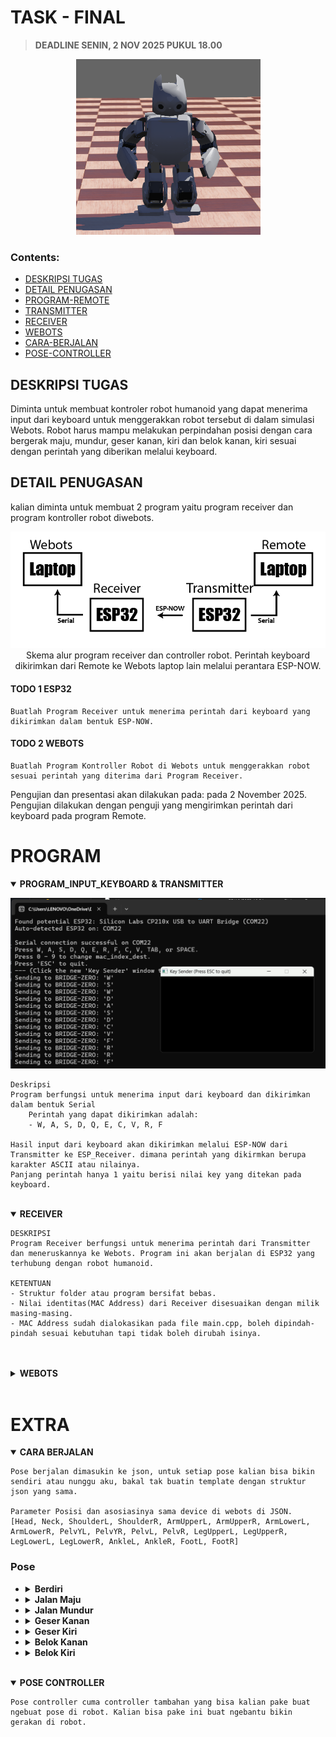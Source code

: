 # TASK - FINAL

> **DEADLINE SENIN, 2 NOV 2025 PUKUL 18.00**

<p align="center">
<img src="./assets/image.png" alt="gambar robot humanoid">
</p>

### Contents:

- [DESKRIPSI TUGAS](#deskripsi-tugas)
- [DETAIL PENUGASAN](#detail-penugasan)
- [PROGRAM-REMOTE](#program-remote)
- [TRANSMITTER](#transmitter)
- [RECEIVER](#receiver)
- [WEBOTS](#webots)
- [CARA-BERJALAN](#cara-berjalan)
- [POSE-CONTROLLER](#pose-controller)

## DESKRIPSI TUGAS

Diminta untuk membuat kontroler robot humanoid yang dapat menerima input dari keyboard untuk menggerakkan robot tersebut di dalam simulasi Webots. Robot harus mampu melakukan perpindahan posisi dengan cara bergerak maju, mundur, geser kanan, kiri dan belok kanan, kiri sesuai dengan perintah yang diberikan melalui keyboard.

## DETAIL PENUGASAN

kalian diminta untuk membuat 2 program yaitu program receiver dan program kontroller robot diwebots.

<p align="center">
<img src="./assets/skema.png" alt="gambar robot humanoid">
Skema alur program receiver dan controller robot. Perintah keyboard dikirimkan dari Remote ke Webots laptop lain melalui perantara ESP-NOW.

</p>

#### **TODO 1 ESP32**

    Buatlah Program Receiver untuk menerima perintah dari keyboard yang dikirimkan dalam bentuk ESP-NOW.

#### **TODO 2 WEBOTS**

    Buatlah Program Kontroller Robot di Webots untuk menggerakkan robot sesuai perintah yang diterima dari Program Receiver.

Pengujian dan presentasi akan dilakukan pada: pada 2 November 2025. Pengujian dilakukan dengan penguji yang mengirimkan perintah dari keyboard pada program Remote.

# **PROGRAM**

<details id="program-remote-transmitter" open>
  <summary><b>PROGRAM_INPUT_KEYBOARD & TRANSMITTER</b></summary>
    <p align="center">
    <img src="./assets/remote.png" alt="gambar robot humanoid">
    </p>

    Deskripsi
    Program berfungsi untuk menerima input dari keyboard dan dikirimkan dalam bentuk Serial
        Perintah yang dapat dikirimkan adalah:
        - W, A, S, D, Q, E, C, V, R, F

    Hasil input dari keyboard akan dikirimkan melalui ESP-NOW dari Transmitter ke ESP_Receiver. dimana perintah yang dikirmkan berupa karakter ASCII atau nilainya.
    Panjang perintah hanya 1 yaitu berisi nilai key yang ditekan pada keyboard.

</details>
<br>
<details id="receiver" open>
  <summary><b>RECEIVER</b></summary>
<p>

    DESKRIPSI
    Program Receiver berfungsi untuk menerima perintah dari Transmitter dan meneruskannya ke Webots. Program ini akan berjalan di ESP32 yang terhubung dengan robot humanoid.

    KETENTUAN
    - Struktur folder atau program bersifat bebas.
    - Nilai identitas(MAC Address) dari Receiver disesuaikan dengan milik masing-masing.
    - MAC Address sudah dialokasikan pada file main.cpp, boleh dipindah-pindah sesuai kebutuhan tapi tidak boleh dirubah isinya.

</p>
<br>
</details id="webots" open>
<br>
<details>
  <summary><b>WEBOTS</b></summary>
  <p align="center">
    <img src="./assets/webots.png" alt="gambar robot humanoid">
  </p>
<p>

    DESKRIPSI
    Program Kontroller Robot di Webots berfungsi untuk menggerakkan robot sesuai perintah yang diterima dari Program Receiver. Program ini akan berjalan di dalam simulasi Webots pada laptop yang berbeda dengan laptop tempat Program Receiver berjalan.

    KETENTUAN
    - Struktur folder atau program bersifat bebas.
    - controller-fp.cpp hanya bersifat sebagai contoh atau placeholder, boleh dihapus atau dimodifikasi sesuai kebutuhan.

</p>
<div>
    <h3>Struktur Robot</h3>
    <a href="https://cyberbotics.com/doc/guide/robotis-op2?version=R2022a#robotisop2hinge2-variant" alt="Dokumentasi Robot">Webots Robotis OP2 Proto</a>
    <img src="./assets/robot.png" alt="gambar robotis op2">
</div>
</details>
<br>

# EXTRA

<details id="cara-berjalan" open>
  <summary><b>CARA BERJALAN</b></summary>
  <p>

    Pose berjalan dimasukin ke json, untuk setiap pose kalian bisa bikin sendiri atau nunggu aku, bakal tak buatin template dengan struktur json yang sama.

    Parameter Posisi dan asosiasinya sama device di webots di JSON.
    [Head, Neck, ShoulderL, ShoulderR, ArmUpperL, ArmUpperR, ArmLowerL, ArmLowerR, PelvYL, PelvYR, PelvL, PelvR, LegUpperL, LegUpperR, LegLowerL, LegLowerR, AnkleL, AnkleR, FootL, FootR]

  </p>

  <h3><b>Pose</b></h3>
  <ul>
    <li> <details>
        <summary> <B>Berdiri</B> </summary>
        https://github.com/virose-its/MODUL-PEMBELAJARAN/blob/a3a8ad769d44f037fd173d8aa18305681baf0f95/Programming/PENUGASAN/TASK-FINAL/Webots/poses/pose-berdiri.json#L1-L19
        <p align="center"><img src="./assets/berdiri.png" alt="visual-pose-berdiri"></p>
        </details>
    </li>
    <li> <details>
        <summary> <B>Jalan Maju</B> </summary>
        https://github.com/virose-its/MODUL-PEMBELAJARAN/blob/a3a8ad769d44f037fd173d8aa18305681baf0f95/Programming/PENUGASAN/TASK-FINAL/Webots/poses/pose-jalan-maju.json#L1-L132
        <p align="center"><img src="" alt="visual-pose-jalan-maju"></p>
        </details>
    </li>
    <li> <details>
        <summary> <B>Jalan Mundur</B> </summary>
        https://github.com/virose-its/MODUL-PEMBELAJARAN/blob/a3a8ad769d44f037fd173d8aa18305681baf0f95/Programming/PENUGASAN/TASK-FINAL/Webots/poses/pose-jalan-mundur.json#L1-L133
        <p align="center"><img src="" alt="visual-pose-jalan-mundur">
        </p>
        </details>
    </li>
    <li> <details>
        <summary> <B>Geser Kanan</B> </summary>
        https://github.com/virose-its/MODUL-PEMBELAJARAN/blob/a3a8ad769d44f037fd173d8aa18305681baf0f95/Programming/PENUGASAN/TASK-FINAL/Webots/poses/pose-geser-kanan.json#L1-L48
        <p align="center"><img src="" alt="visual-pose-geser-kanan"></p>
        </details>
    </li>
    <li> <details>
        <summary> <B>Geser Kiri</B> </summary>
        https://github.com/virose-its/MODUL-PEMBELAJARAN/blob/a3a8ad769d44f037fd173d8aa18305681baf0f95/Programming/PENUGASAN/TASK-FINAL/Webots/poses/pose-geser-kiri.json#L1-L48
        <p align="center"><img src="" alt="visual-pose-geser-kiri"></p>
        </details>
    </li>
    <li> <details>
        <summary> <B>Belok Kanan</B> </summary>
        https://github.com/virose-its/MODUL-PEMBELAJARAN/blob/a3a8ad769d44f037fd173d8aa18305681baf0f95/Programming/PENUGASAN/TASK-FINAL/Webots/poses/pose-belok-kanan.json#L1-L48
        <p align="center"><img src="" alt="visual-pose-belok-kanan"></p>
        </details>
    </li>
    <li> <details>
        <summary> <B>Belok Kiri</B> </summary>
        https://github.com/virose-its/MODUL-PEMBELAJARAN/blob/a3a8ad769d44f037fd173d8aa18305681baf0f95/Programming/PENUGASAN/TASK-FINAL/Webots/poses/pose-geser-kiri.json#L1-L48
        <p align="center"><img src="" alt="visual-pose-belok-kiri"></p>
        </details>
    </li>
  </ul>
</details>
<br>
<details id="pose-controller" open>
  <summary><b>POSE CONTROLLER</b></summary>
  
  
    Pose controller cuma controller tambahan yang bisa kalian pake buat ngebuat pose di robot. Kalian bisa pake ini buat ngebantu bikin gerakan di robot.
   
</details>

